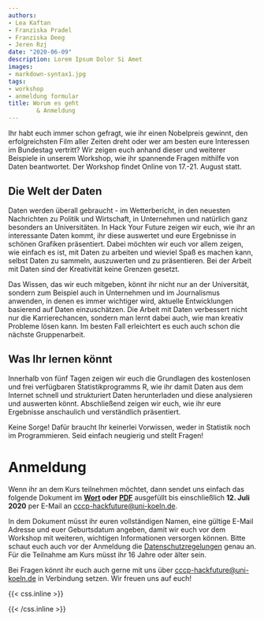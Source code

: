 ```yaml
---
authors:
- Lea Kaftan
- Franziska Pradel
- Franziska Deeg
- Jeren Rzj
date: "2020-06-09"
description: Lorem Ipsum Dolor Si Amet
images:
- markdown-syntax1.jpg
tags:
- workshop
- anmeldung formular
title: Worum es geht
        & Anmeldung
---
```



Ihr habt euch immer schon gefragt, wie ihr einen Nobelpreis gewinnt, den erfolgreichsten Film aller Zeiten dreht oder wer am besten eure Interessen im Bundestag vertritt? Wir zeigen euch anhand dieser und weiterer Beispiele in unserem Workshop, wie ihr spannende Fragen mithilfe von Daten beantwortet. Der Workshop findet Online von 17.-21. August statt. 
<!--more-->
## Die Welt der Daten

Daten werden überall gebraucht - im Wetterbericht, in den neuesten Nachrichten zu Politik und Wirtschaft, in Unternehmen und natürlich ganz besonders an Universitäten. In Hack Your Future zeigen wir euch, wie ihr an interessante Daten kommt, ihr diese auswertet und  eure Ergebnisse in schönen Grafiken präsentiert. Dabei möchten wir euch vor allem zeigen, wie einfach es ist, mit Daten zu arbeiten und wieviel Spaß es machen kann, selbst Daten zu sammeln, auszuwerten und zu präsentieren. Bei der Arbeit mit Daten sind der Kreativität keine Grenzen gesetzt. 

Das Wissen, das wir euch mitgeben, könnt ihr nicht nur an der Universität, sondern zum Beispiel auch in Unternehmen und im Journalismus anwenden, in denen es immer wichtiger wird, aktuelle Entwicklungen basierend auf Daten einzuschätzen. Die Arbeit mit Daten verbessert nicht nur die Karrierechancen, sondern man lernt dabei auch, wie man kreativ Probleme lösen kann. Im besten Fall erleichtert es euch auch schon die nächste Gruppenarbeit.

## Was Ihr lernen könnt

Innerhalb von fünf Tagen zeigen wir euch die Grundlagen des kostenlosen und frei verfügbaren Statistikprogramms R, wie ihr damit Daten aus dem Internet schnell und strukturiert Daten herunterladen und diese analysieren und auswerten könnt. Abschließend zeigen wir euch, wie ihr eure Ergebnisse anschaulich und verständlich präsentiert.

Keine Sorge! Dafür braucht Ihr keinerlei Vorwissen, weder in Statistik noch im Programmieren. Seid einfach neugierig und stellt Fragen! 

# Anmeldung

Wenn ihr an dem Kurs teilnehmen möchtet, dann sendet uns einfach das folgende Dokument im **[Wort](https://www.dropbox.com/home/Hack%20Your%20Future?preview=Anmeldeformular.docx) oder [PDF](https://www.dropbox.com/home/Hack%20Your%20Future?preview=Anmeldeformular.pdf)** ausgefüllt bis einschließlich **12. Juli 2020** per E-Mail an cccp-hackfuture@uni-koeln.de.

In dem Dokument müsst ihr euren vollständigen Namen, eine gültige E-Mail Adresse und euer Geburtsdatum angeben, damit wir euch vor dem Workshop mit weiteren, wichtigen Informationen versorgen können. Bitte schaut euch auch vor der Anmeldung die [Datenschutzregelungen](/datenschutz/) genau an. Für die Teilnahme am Kurs müsst ihr 16 Jahre oder älter sein. 

Bei Fragen könnt ihr euch auch gerne mit uns über cccp-hackfuture@uni-koeln.de in Verbindung setzen.
Wir freuen uns auf euch!




{{< css.inline >}}
<style>
.canon { background: white; width: 100%; height: auto;}
</style>
{{< /css.inline >}}
